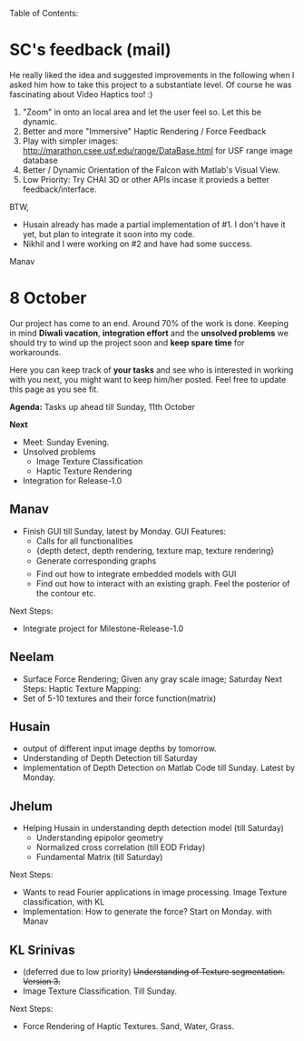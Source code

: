 Table of Contents:


# SC's feedback (mail) #
He really liked the idea and suggested improvements in the following when I asked him how to take this project to a substantiate level. Of course he was fascinating about Video Haptics too! :)

  1. "Zoom" in onto an local area and let the user feel so. Let this be dynamic.
  1. Better and more "Immersive" Haptic Rendering / Force Feedback
  1. Play with simpler images: http://marathon.csee.usf.edu/range/DataBase.html  for USF range image database
  1. Better / Dynamic Orientation of the Falcon with Matlab's Visual View.
  1. Low Priority: Try CHAI 3D or other APIs incase it provieds a better feedback/interface.

BTW,
  * Husain already has made a partial implementation of #1. I don't have it yet, but plan to integrate it soon into my code.
  * Nikhil and I were working on #2 and have had some success.

Manav

# 8 October #
Our project has come to an end. Around 70% of the work is done. Keeping in mind **Diwali vacation**, **integration effort** and the **unsolved problems** we should try to wind up the project soon and **keep spare time** for workarounds.

Here you can keep track of **your tasks** and see who is interested in working with you next, you might want to keep him/her posted. Feel free to update this page as you see fit.

**Agenda:**
Tasks up ahead till Sunday, 11th October

**Next**
  * Meet: Sunday Evening.
  * Unsolved problems
    * Image Texture Classification
    * Haptic Texture Rendering
  * Integration for Release-1.0


## Manav ##
  * Finish GUI till Sunday, latest by Monday. GUI Features:
    * Calls for all functionalities
    * {depth detect, depth rendering, texture map, texture rendering}
    * Generate corresponding graphs
    * Find out how to integrate embedded models with GUI
    * Find out how to interact with an existing graph. Feel the posterior of the contour etc.

Next Steps:
  * Integrate project for Milestone-Release-1.0

## Neelam ##
  * Surface Force Rendering; Given any gray scale image; Saturday
Next Steps:
Haptic Texture Mapping:
  * Set of 5-10 textures and their force function(matrix)

## Husain ##
  * output of different input image depths by tomorrow.
  * Understanding of Depth Detection till Saturday
  * Implementation of Depth Detection on Matlab Code till Sunday. Latest by Monday.

## Jhelum ##
  * Helping Husain in understanding depth detection model (till Saturday)
    * Understanding epipolor geometry
    * Normalized cross correlation (till EOD Friday)
    * Fundamental Matrix (till Saturday)

Next Steps:
  * Wants to read Fourier applications in image processing. Image Texture classification, with KL
  * Implementation: How to generate the force? Start on Monday. with Manav

## KL Srinivas ##
  * (deferred due to low priority) ~~Understanding of Texture segmentation. Version 3.~~
  * Image Texture Classification. Till Sunday.

Next Steps:
  * Force Rendering of Haptic Textures. Sand, Water, Grass.